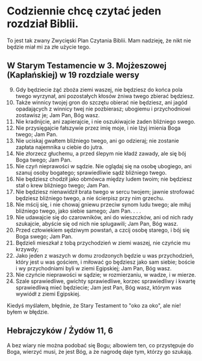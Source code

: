 # Codziennie chcę czytać jeden rozdział Biblii.

To jest tak zwany Zwycięski Plan Czytania Biblii. Mam nadzieję, że nikt nie
będzie miał mi za złe użycie tego.

## W Starym Testamencie w 3. Mojżeszowej (Kapłańskiej) w 19 rozdziale wersy

9. Gdy będziecie żąć zboża ziemi waszej, nie będziesz do końca pola twego wyrzynał, ani pozostałych kłosów żniwa twego
zbierać będziesz.
10. Także winnicy twojej gron do szczętu obierać nie będziesz, ani jagód opadających z winnicy twej nie pozbierasz;
ubogiemu i przychodniowi zostawisz je; Jam Pan, Bóg wasz.
11. Nie kradnijcie, ani zapierajcie, i nie oszukiwajcie żaden bliźniego swego.
12. Nie przysięgajcie fałszywie przez imię moje, i nie lżyj imienia Boga twego; Jam Pan.
13. Nie uciskaj gwałtem bliźniego twego, ani go odzieraj; nie zostanie zapłata najemnika u ciebie do jutra.
14. Nie złorzecz głuchemu, a przed ślepym nie kładź zawady, ale się bój Boga twego; Jam Pan.
15. Nie czyń nieprawości w sądzie. Nie oglądaj się na osobę ubogiego, ani szanuj osoby bogatego; sprawiedliwie sądź
bliźniego twego.
16. Nie będziesz chodził jako obmówca między ludem twoim; nie będziesz stał o krew bliźniego twego; Jam Pan.
17. Nie będziesz nienawidził brata twego w sercu twojem; jawnie strofować będziesz bliźniego twego, a nie ścierpisz przy
nim grzechu.
18. Nie mścij się, i nie chowaj gniewu przeciw synom ludu twego; ale miłuj bliźniego twego, jako siebie samego; Jam Pan.
.
.
.
31. Nie udawajcie się do czarowników, ani do wieszczków, ani od nich rady szukajcie, abyście się od nich nie splugawili;
Jam Pan, Bóg wasz.
32. Przed człowiekiem sędziwym powstań, a czcij osobę starego, i bój się Boga swego; Jam Pan.
33. Będzieli mieszkał z tobą przychodzień w ziemi waszej, nie czyńcie mu krzywdy;
34. Jako jeden z waszych w domu zrodzonych będzie u was przychodzień, który jest u was gościem, i miłować go będziesz jako
sam siebie; boście i wy przychodniami byli w ziemi Egipskiej; Jam Pan, Bóg wasz.
35. Nie czyńcie nieprawości w sądzie; w rozmierzaniu, w wadze, i w mierze.
36. Szale sprawiedliwe, gwichty sprawiedliwe, korzec sprawiedliwy i kwartę sprawiedliwą mieć będziecie; Jam jest Pan, Bóg
wasz, którym was wywiódł z ziemi Egipskiej.

Kiedyś myślałem, błędnie, że Stary Testament to "oko za oko", ale nie! byłem w błędzie.

## Hebrajczyków / Żydów 11, 6

A bez wiary nie można podobać się Bogu; albowiem ten, co przystępuje do Boga, wierzyć musi, że jest Bóg, a że nagrodę daje
tym, którzy go szukają.
